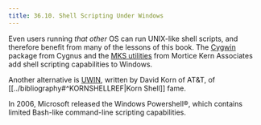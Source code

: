 ```yaml
---
title: 36.10. Shell Scripting Under Windows
---
```



Even users running _that other_ OS can run UNIX-like shell scripts, and therefore benefit from many of the lessons of this book. The [Cygwin]([http://sourceware.cygnus.com/cygwin/) package from Cygnus and the [MKS utilities](http://www.mkssoftware.com/) from Mortice Kern Associates add shell scripting capabilities to Windows.

Another alternative is [UWIN](http://www2.research.att.com/~gsf/download/uwin/uwin.html), written by David Korn of AT&T, of [[../bibliography#^KORNSHELLREF|Korn Shell]] fame.

In 2006, Microsoft released the Windows Powershell®, which contains limited Bash-like command-line scripting capabilities.
